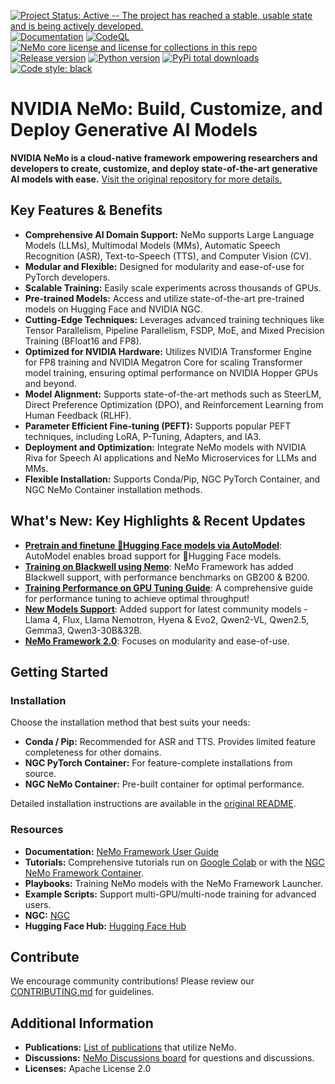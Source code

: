 <!--
  This README is optimized for SEO and clarity.
  Key improvements:
    - Clear headings and subheadings for easy navigation.
    - Bulleted lists for key features and benefits.
    - Up-to-date information from the original README, focusing on the latest releases.
    -  Added relevant keywords for SEO optimization.
    - Links back to the original repo and documentation.
-->

[![Project Status: Active -- The project has reached a stable, usable state and is being actively developed.](http://www.repostatus.org/badges/latest/active.svg)](http://www.repostatus.org/#active)
[![Documentation](https://readthedocs.com/projects/nvidia-nemo/badge/?version=main)](https://docs.nvidia.com/deeplearning/nemo/user-guide/docs/en/main/)
[![CodeQL](https://github.com/nvidia/nemo/actions/workflows/codeql.yml/badge.svg?branch=main&event=push)](https://github.com/nvidia/nemo/actions/workflows/codeql.yml)
[![NeMo core license and license for collections in this repo](https://img.shields.io/badge/License-Apache%202.0-brightgreen.svg)](https://github.com/NVIDIA/NeMo/blob/master/LICENSE)
[![Release version](https://badge.fury.io/py/nemo-toolkit.svg)](https://badge.fury.io/py/nemo-toolkit)
[![Python version](https://img.shields.io/pypi/pyversions/nemo-toolkit.svg)](https://badge.fury.io/py/nemo-toolkit)
[![PyPi total downloads](https://static.pepy.tech/personalized-badge/nemo-toolkit?period=total&units=international_system&left_color=grey&right_color=brightgreen&left_text=downloads)](https://pepy.tech/project/nemo-toolkit)
[![Code style: black](https://img.shields.io/badge/code%20style-black-000000.svg)](https://github.com/psf/black)

# NVIDIA NeMo: Build, Customize, and Deploy Generative AI Models

**NVIDIA NeMo is a cloud-native framework empowering researchers and developers to create, customize, and deploy state-of-the-art generative AI models with ease.** [Visit the original repository for more details.](https://github.com/NVIDIA/NeMo)

## Key Features & Benefits

*   **Comprehensive AI Domain Support:**  NeMo supports Large Language Models (LLMs), Multimodal Models (MMs), Automatic Speech Recognition (ASR), Text-to-Speech (TTS), and Computer Vision (CV).
*   **Modular and Flexible:** Designed for modularity and ease-of-use for PyTorch developers.
*   **Scalable Training:**  Easily scale experiments across thousands of GPUs.
*   **Pre-trained Models:** Access and utilize state-of-the-art pre-trained models on Hugging Face and NVIDIA NGC.
*   **Cutting-Edge Techniques:** Leverages advanced training techniques like Tensor Parallelism, Pipeline Parallelism, FSDP, MoE, and Mixed Precision Training (BFloat16 and FP8).
*   **Optimized for NVIDIA Hardware:** Utilizes NVIDIA Transformer Engine for FP8 training and NVIDIA Megatron Core for scaling Transformer model training, ensuring optimal performance on NVIDIA Hopper GPUs and beyond.
*   **Model Alignment:** Supports state-of-the-art methods such as SteerLM, Direct Preference Optimization (DPO), and Reinforcement Learning from Human Feedback (RLHF).
*   **Parameter Efficient Fine-tuning (PEFT):** Supports popular PEFT techniques, including LoRA, P-Tuning, Adapters, and IA3.
*   **Deployment and Optimization:** Integrate NeMo models with NVIDIA Riva for Speech AI applications and NeMo Microservices for LLMs and MMs.
*   **Flexible Installation:** Supports Conda/Pip, NGC PyTorch Container, and NGC NeMo Container installation methods.

## What's New: Key Highlights & Recent Updates

*   **[Pretrain and finetune :hugs:Hugging Face models via AutoModel](https://developer.nvidia.com/blog/run-hugging-face-models-instantly-with-day-0-support-from-nvidia-nemo-framework)**: AutoModel enables broad support for :hugs:Hugging Face models.
*   **[Training on Blackwell using Nemo](https://docs.nvidia.com/nemo-framework/user-guide/latest/performance/performance_summary.html)**: NeMo Framework has added Blackwell support, with performance benchmarks on GB200 & B200.
*   **[Training Performance on GPU Tuning Guide](https://docs.nvidia.com/nemo-framework/user-guide/latest/performance/performance-guide.html)**: A comprehensive guide for performance tuning to achieve optimal throughput!
*   **[New Models Support](https://docs.nvidia.com/nemo-framework/user-guide/latest/vlms/llama4.html)**: Added support for latest community models - Llama 4, Flux, Llama Nemotron, Hyena & Evo2, Qwen2-VL, Qwen2.5, Gemma3, Qwen3-30B&32B.
*   **[NeMo Framework 2.0](https://docs.nvidia.com/nemo-framework/user-guide/latest/nemo-2.0/index.html)**: Focuses on modularity and ease-of-use.

## Getting Started

### Installation

Choose the installation method that best suits your needs:

*   **Conda / Pip:** Recommended for ASR and TTS. Provides limited feature completeness for other domains.
*   **NGC PyTorch Container:** For feature-complete installations from source.
*   **NGC NeMo Container:** Pre-built container for optimal performance.

Detailed installation instructions are available in the [original README](https://github.com/NVIDIA/NeMo).

### Resources

*   **Documentation:** [NeMo Framework User Guide](https://docs.nvidia.com/deeplearning/nemo/user-guide/docs/en/main/)
*   **Tutorials:** Comprehensive tutorials run on [Google Colab](https://colab.research.google.com) or with the [NGC NeMo Framework Container](https://catalog.ngc.nvidia.com/orgs/nvidia/containers/nemo).
*   **Playbooks:** Training NeMo models with the NeMo Framework Launcher.
*   **Example Scripts:** Support multi-GPU/multi-node training for advanced users.
*   **NGC:** [NGC](https://catalog.ngc.nvidia.com/models?query=nemo&orderBy=weightPopularDESC)
*   **Hugging Face Hub:** [Hugging Face Hub](https://huggingface.co/models?library=nemo&sort=downloads&search=nvidia)

## Contribute

We encourage community contributions! Please review our [CONTRIBUTING.md](https://github.com/NVIDIA/NeMo/blob/stable/CONTRIBUTING.md) for guidelines.

## Additional Information

*   **Publications:** [List of publications](https://nvidia.github.io/NeMo/publications/) that utilize NeMo.
*   **Discussions:** [NeMo Discussions board](https://github.com/NVIDIA/NeMo/discussions) for questions and discussions.
*   **Licenses:** Apache License 2.0